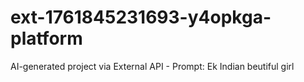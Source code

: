 # ext-1761845231693-y4opkga-platform
AI-generated project via External API - Prompt: Ek Indian beutiful girl

